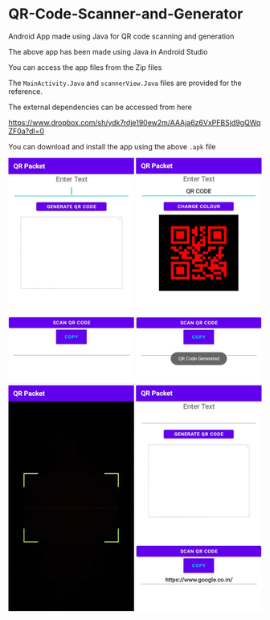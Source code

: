 # QR-Code-Scanner-and-Generator
Android App made using Java for QR code scanning and generation

The above app has been made using Java in Android Studio

You can access the app files from the Zip files

The ```MainActivity.Java``` and ```scannerView.Java``` files are provided for the reference.

The external dependencies can be accessed from here

https://www.dropbox.com/sh/ydk7rdje190ew2m/AAAja6z6VxPFBSjd9gQWqZF0a?dl=0

You can download and install the app using the above ```.apk``` file

<img src="AppS1.png" width="250" height="450">

<img src="AppS2.png" width="250" height="450">

<img src="AppS3.png" width="250" height="450">

<img src="AppS4.png" width="250" height="450">
